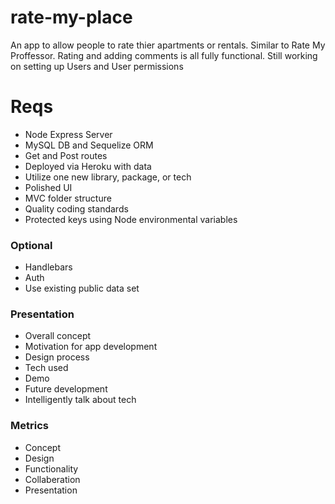 # rate-my-place

An app to allow people to rate thier apartments or rentals. Similar to Rate My Proffessor. Rating and adding comments is all fully functional. Still working on setting up Users and User permissions

# Reqs

- Node Express Server
- MySQL DB and Sequelize ORM
- Get and Post routes
- Deployed via Heroku with data
- Utilize one new library, package, or tech
- Polished UI
- MVC folder structure
- Quality coding standards
- Protected keys using Node environmental variables

### Optional
- Handlebars
- Auth
- Use existing public data set

### Presentation
- Overall concept
- Motivation for app development
- Design process
- Tech used
- Demo
- Future development
- Intelligently talk about tech

### Metrics
- Concept
- Design
- Functionality
- Collaberation
- Presentation
